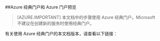 <!-- not suitable for mooncake-->

##Azure 经典门户和 Azure 门户预览

> [AZURE.IMPORTANT] 本文档中的步骤使用 Azure 经典门户。Microsoft 不建议在创建新的服务时使用经典门户。

有关使用 Azure 经典门户的本文档版本，请查看以下链接：
<!---HONumber=Mooncake_0530_2016-->